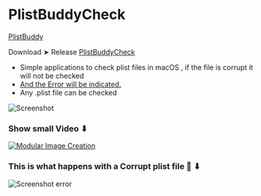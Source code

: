 # PlistBuddyCheck
[PlistBuddy](https://www.unix.com/man-page/osx/8/PLISTBUDDY/)

Download ➤ Release [PlistBuddyCheck](https://github.com/chris1111/PlistBuddyCheck/releases/tag/V1)

- Simple applications to check plist files in macOS
, if the file is corrupt it will not be checked
- [And the Error will be indicated.](https://github.com/chris1111/PlistBuddyCheck?tab=readme-ov-file#this-is-what-happens-with-a-corrupt-plist-file--)
- Any .plist file can be checked
    
![Screenshot](https://github.com/chris1111/PlistBuddyCheck/assets/6248794/ae19931a-2e59-4e4f-b8ec-cd6b8f556d77)

### Show small Video ⬇︎
[![Modular Image Creation](https://github.com/chris1111/PlistBuddyCheck/assets/6248794/f2685c95-4a52-4519-9b60-1a1f0cf3110c)](https://youtu.be/DxTVH3DPTpE)


### This is what happens with a Corrupt plist file 🚫 ⬇
![Screenshot error](https://github.com/chris1111/PlistBuddyCheck/assets/6248794/ffd391eb-f322-4ae0-aeca-04c55a68dd1d)


